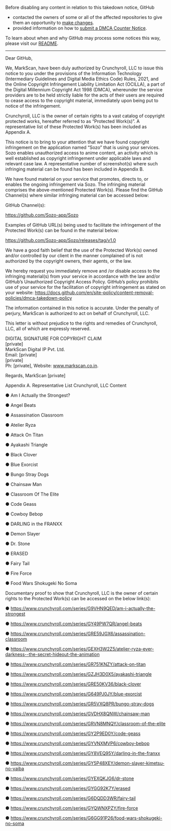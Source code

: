 Before disabling any content in relation to this takedown notice, GitHub
- contacted the owners of some or all of the affected repositories to give them an opportunity to [make changes](https://docs.github.com/en/github/site-policy/dmca-takedown-policy#a-how-does-this-actually-work).
- provided information on how to [submit a DMCA Counter Notice](https://docs.github.com/en/articles/guide-to-submitting-a-dmca-counter-notice).

To learn about when and why GitHub may process some notices this way, please visit our [README](https://github.com/github/dmca/blob/master/README.md#anatomy-of-a-takedown-notice).

---

Dear GitHub,

We, MarkScan, have been duly authorized by Crunchyroll, LLC to issue this notice to you under the provisions of the Information Technology (Intermediary Guidelines and Digital Media Ethics Code) Rules, 2021, and the Online Copyright Infringement Liability Limitation Act (OCILLA), a part of the Digital Millennium Copyright Act 1998 (DMCA), whereunder the service providers are to be held strictly liable for the acts of their users are required to cease access to the copyright material, immediately upon being put to notice of the infringement.

Crunchyroll, LLC is the owner of certain rights to a vast catalog of copyright protected works, hereafter referred to as “Protected Work(s)”. A representative list of these Protected Work(s) has been included as Appendix A.

This notice is to bring to your attention that we have found copyright infringement on the application named “Sozo” that is using your services. Sozo enables unauthorized access to anime content, an activity which is well established as copyright infringement under applicable laws and relevant case law. A representative number of screenshot(s) where such infringing material can be found has been included in Appendix B.

We have found material on your service that promotes, directs to, or enables the ongoing infringement via Sozo. The infringing material comprises the above-mentioned Protected Work(s). Please find the GitHub Channel(s) where similar infringing material can be accessed below:

GitHub Channel(s):

https://github.com/Sozo-app/Sozo

Examples of GitHub URL(s) being used to facilitate the infringement of the Protected Work(s) can be found in the material below:

https://github.com/Sozo-app/Sozo/releases/tag/v1.0

We have a good faith belief that the use of the Protected Work(s) owned and/or controlled by our client in the manner complained of is not authorized by the copyright owners, their agents, or the law. 

We hereby request you immediately remove and /or disable access to the infringing material(s) from your service in accordance with the law and/or GitHub’s Unauthorized Copyright Access Policy. GitHub’s policy prohibits use of your service for the facilitation of copyright infringement as stated on your website: https://docs.github.com/en/site-policy/content-removal-policies/dmca-takedown-policy

The information contained in this notice is accurate. Under the penalty of perjury, MarkScan is authorized to act on behalf of Crunchyroll, LLC.

This letter is without prejudice to the rights and remedies of Crunchyroll, LLC, all of which are expressly reserved.

DIGITAL SIGNATURE FOR COPYRIGHT CLAIM  
[private]  
MarkScan Digital IP Pvt. Ltd.  
Email: [private]  
[private]  
Ph: [private], Website: www.markscan.co.in.

Regards,
MarkScan [private]  

Appendix A. Representative List Crunchyroll, LLC Content

●       Am I Actually the Strongest?

●       Angel Beats

●       Assassination Classroom

●       Atelier Ryza

●       Attack On Titan

●       Ayakashi Triangle

●       Black Clover

●       Blue Exorcist

●       Bungo Stray Dogs

●       Chainsaw Man

●       Classroom Of The Elite

●       Code Geass

●       Cowboy Bebop

●       DARLING in the FRANXX

●       Demon Slayer

●       Dr. Stone

●       ERASED

●       Fairy Tail

●       Fire Force

●       Food Wars Shokugeki No Soma

Documentary proof to show that Crunchyroll, LLC is the owner of certain rights to the Protected Work(s) can be accessed on the below link(s):

●       https://www.crunchyroll.com/series/G9VHN9QED/am-i-actually-the-strongest

●       https://www.crunchyroll.com/series/GY49PW7QR/angel-beats

●       https://www.crunchyroll.com/series/GRE59JGX6/assassination-classroom

●       https://www.crunchyroll.com/series/GEXH3W2Z5/atelier-ryza-ever-darkness--the-secret-hideout-the-animation

●       https://www.crunchyroll.com/series/GR751KNZY/attack-on-titan

●       https://www.crunchyroll.com/series/GZJH3D0X5/ayakashi-triangle

●       https://www.crunchyroll.com/series/GRE50KV36/black-clover

●       https://www.crunchyroll.com/series/G649PJ0JY/blue-exorcist

●       https://www.crunchyroll.com/series/GR5VXQ8PR/bungo-stray-dogs

●       https://www.crunchyroll.com/series/GVDHX8QNW/chainsaw-man

●       https://www.crunchyroll.com/series/GRVN8MNQY/classroom-of-the-elite

●       https://www.crunchyroll.com/series/GY2P9ED0Y/code-geass

●       https://www.crunchyroll.com/series/GYVNXMVP6/cowboy-bebop

●       https://www.crunchyroll.com/series/GY8VEQ95Y/darling-in-the-franxx

●       https://www.crunchyroll.com/series/GY5P48XEY/demon-slayer-kimetsu-no-yaiba

●       https://www.crunchyroll.com/series/GYEXQKJG6/dr-stone

●       https://www.crunchyroll.com/series/GYGG92K7Y/erased

●       https://www.crunchyroll.com/series/G6DQDD3WR/fairy-tail

●       https://www.crunchyroll.com/series/GYQWNXPZY/fire-force

●       https://www.crunchyroll.com/series/G6GG91P26/food-wars-shokugeki-no-soma

